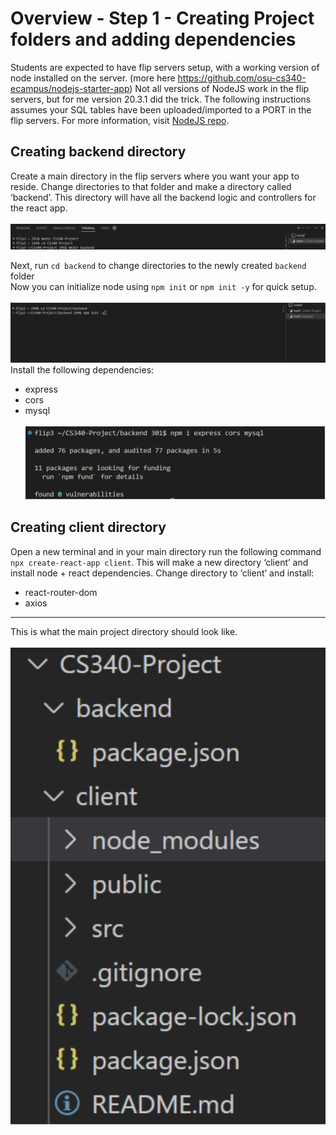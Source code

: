 # Overview - Step 1 - Creating Project folders and adding dependencies
Students are expected to have flip servers setup, with a working version of node installed on the server. (more here https://github.com/osu-cs340-ecampus/nodejs-starter-app) 
Not all versions of NodeJS work in the flip servers, but for me version 20.3.1 did the trick. 
The following instructions assumes your SQL tables have been uploaded/imported to a PORT in the flip servers. For more information, visit [NodeJS repo](https://github.com/osu-cs340-ecampus/nodejs-starter-app/tree/main/Step%202%20-%20Loading%20Data%20into%20the%20Database).

## Creating backend directory
Create a main directory in the flip servers where you want your app to reside. Change directories to that folder and make a directory called ‘backend’. This directory will have all the backend logic and controllers for the react app. <br><br>
![Create backend directory](https://github.com/scott5Tots/react-starter-app/blob/main/Step%201/assets/Backend-dir.png) <br>

Next, run `cd backend` to change directories to the newly created `backend` folder <br>
Now you can initialize node using ```npm init``` or ```npm init -y``` for quick setup. <br><br>
![npm init](https://github.com/scott5Tots/react-starter-app/blob/main/Step%201/assets/Backend-init.png) <br>
Install the following dependencies:
* express
* cors
* mysql <br><br>
![install dependencies](https://github.com/scott5Tots/react-starter-app/blob/main/Step%201/assets/Backend-dep.png) <br>
## Creating client directory
Open a new terminal and in your main directory run the following command ```npx create-react-app client```. This will make a new directory ‘client’ and install node + react dependencies. Change directory to ‘client’ and install:
* react-router-dom
* axios
---
This is what the main project directory should look like. <br><br>
![Directory overview](https://github.com/scott5Tots/react-starter-app/blob/main/Step%201/assets/Main-dir.png)
